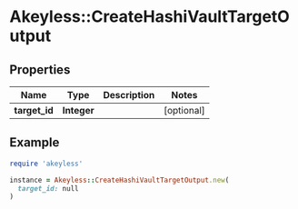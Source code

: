 # Akeyless::CreateHashiVaultTargetOutput

## Properties

| Name | Type | Description | Notes |
| ---- | ---- | ----------- | ----- |
| **target_id** | **Integer** |  | [optional] |

## Example

```ruby
require 'akeyless'

instance = Akeyless::CreateHashiVaultTargetOutput.new(
  target_id: null
)
```

